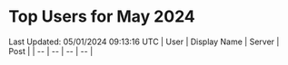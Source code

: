 # Top Users for May 2024
Last Updated: 05/01/2024 09:13:16 UTC
| User | Display Name | Server | Post |
| -- | -- | -- | -- |
